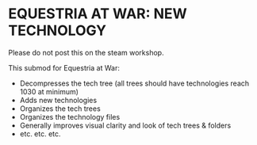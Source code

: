 # EQUESTRIA AT WAR: NEW TECHNOLOGY

Please do not post this on the steam workshop.

This submod for Equestria at War:
- Decompresses the tech tree (all trees should have technologies reach 1030 at minimum)
- Adds new technologies
- Organizes the tech trees
- Organizes the technology files
- Generally improves visual clarity and look of tech trees & folders
- etc. etc. etc.
